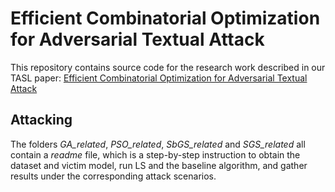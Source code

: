 # Efficient Combinatorial Optimization for Adversarial Textual Attack

This repository contains source code for the research work described in our TASL paper:
[Efficient Combinatorial Optimization for Adversarial Textual Attack](https://ieeexplore.ieee.org/abstract/document/9627642?casa_token=6RrgzJlGKSQAAAAA:8Z1lr8reJuClOQlo2SlI0uBHK9D1sUriklHSi9f9-sVZ_Lvb6KYTC7zVldlw2mlJeKYIf0ms)

## Attacking
The folders *GA_related*, *PSO_related*, *SbGS_related* and *SGS_related* all contain a *readme* file, which is a step-by-step instruction to obtain the dataset and victim model, run LS and the baseline algorithm, and gather results under the corresponding attack scenarios.
